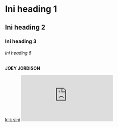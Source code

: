 # Ini heading 1
## Ini heading 2
### Ini heading 3
###### Ini heading 6

**JOEY JORDISON**

[klik sini](tokopedia.com)
![mypict](https://fsa.zobj.net/crop.php?r=NGJrdEMm0rr46il6HOgJYK30Nh7h-i0q4MGtENTRg60B9NUjqJXkh87T1r69G-E0xiFnlGVC38Oi4b1Ql8diIrAjCOZqRcAcxU-UnPxer-R1Uxef-Z0S8f9fU0Mmbpnx9AQ3Om8SqOx5y0pNffZv1qbVSrSu0DhqOUm4hDOPt7r3Y8uUB2bEClF3uf_SoQlDJhfirjfbLFP7HR1H)